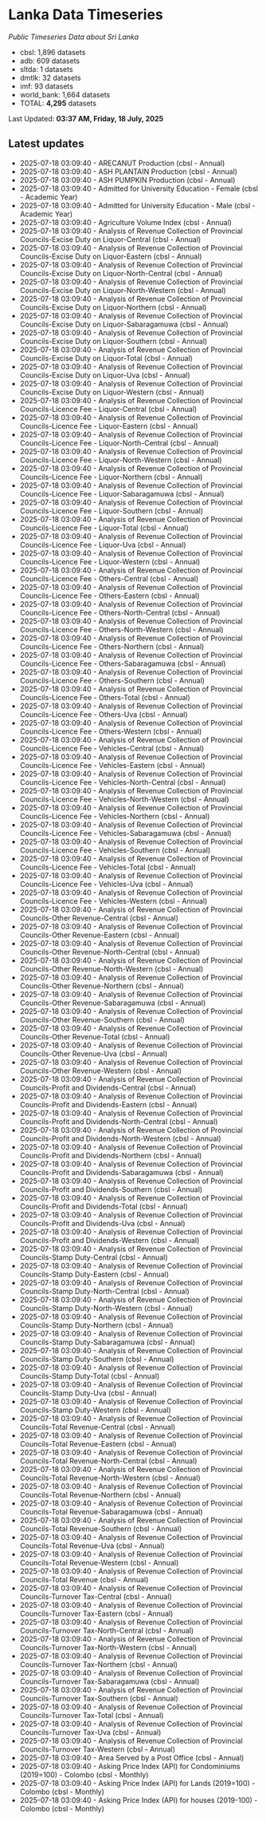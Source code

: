 # Lanka Data Timeseries
*Public Timeseries Data about Sri Lanka*

* cbsl: 1,896 datasets
* adb: 609 datasets
* sltda: 1 datasets
* dmtlk: 32 datasets
* imf: 93 datasets
* world_bank: 1,664 datasets
* TOTAL: **4,295** datasets

Last Updated: **03:37 AM, Friday, 18 July, 2025**

## Latest updates

* 2025-07-18 03:09:40 - ARECANUT Production (cbsl - Annual)
* 2025-07-18 03:09:40 - ASH PLANTAIN Production (cbsl - Annual)
* 2025-07-18 03:09:40 - ASH PUMPKIN Production (cbsl - Annual)
* 2025-07-18 03:09:40 - Admitted for University Education - Female (cbsl - Academic Year)
* 2025-07-18 03:09:40 - Admitted for University Education - Male (cbsl - Academic Year)
* 2025-07-18 03:09:40 - Agriculture Volume Index (cbsl - Annual)
* 2025-07-18 03:09:40 - Analysis of Revenue Collection of Provincial Councils-Excise Duty on Liquor-Central (cbsl - Annual)
* 2025-07-18 03:09:40 - Analysis of Revenue Collection of Provincial Councils-Excise Duty on Liquor-Eastern (cbsl - Annual)
* 2025-07-18 03:09:40 - Analysis of Revenue Collection of Provincial Councils-Excise Duty on Liquor-North-Central (cbsl - Annual)
* 2025-07-18 03:09:40 - Analysis of Revenue Collection of Provincial Councils-Excise Duty on Liquor-North-Western (cbsl - Annual)
* 2025-07-18 03:09:40 - Analysis of Revenue Collection of Provincial Councils-Excise Duty on Liquor-Northern (cbsl - Annual)
* 2025-07-18 03:09:40 - Analysis of Revenue Collection of Provincial Councils-Excise Duty on Liquor-Sabaragamuwa (cbsl - Annual)
* 2025-07-18 03:09:40 - Analysis of Revenue Collection of Provincial Councils-Excise Duty on Liquor-Southern (cbsl - Annual)
* 2025-07-18 03:09:40 - Analysis of Revenue Collection of Provincial Councils-Excise Duty on Liquor-Total (cbsl - Annual)
* 2025-07-18 03:09:40 - Analysis of Revenue Collection of Provincial Councils-Excise Duty on Liquor-Uva (cbsl - Annual)
* 2025-07-18 03:09:40 - Analysis of Revenue Collection of Provincial Councils-Excise Duty on Liquor-Western (cbsl - Annual)
* 2025-07-18 03:09:40 - Analysis of Revenue Collection of Provincial Councils-Licence Fee - Liquor-Central (cbsl - Annual)
* 2025-07-18 03:09:40 - Analysis of Revenue Collection of Provincial Councils-Licence Fee - Liquor-Eastern (cbsl - Annual)
* 2025-07-18 03:09:40 - Analysis of Revenue Collection of Provincial Councils-Licence Fee - Liquor-North-Central (cbsl - Annual)
* 2025-07-18 03:09:40 - Analysis of Revenue Collection of Provincial Councils-Licence Fee - Liquor-North-Western (cbsl - Annual)
* 2025-07-18 03:09:40 - Analysis of Revenue Collection of Provincial Councils-Licence Fee - Liquor-Northern (cbsl - Annual)
* 2025-07-18 03:09:40 - Analysis of Revenue Collection of Provincial Councils-Licence Fee - Liquor-Sabaragamuwa (cbsl - Annual)
* 2025-07-18 03:09:40 - Analysis of Revenue Collection of Provincial Councils-Licence Fee - Liquor-Southern (cbsl - Annual)
* 2025-07-18 03:09:40 - Analysis of Revenue Collection of Provincial Councils-Licence Fee - Liquor-Total (cbsl - Annual)
* 2025-07-18 03:09:40 - Analysis of Revenue Collection of Provincial Councils-Licence Fee - Liquor-Uva (cbsl - Annual)
* 2025-07-18 03:09:40 - Analysis of Revenue Collection of Provincial Councils-Licence Fee - Liquor-Western (cbsl - Annual)
* 2025-07-18 03:09:40 - Analysis of Revenue Collection of Provincial Councils-Licence Fee - Others-Central (cbsl - Annual)
* 2025-07-18 03:09:40 - Analysis of Revenue Collection of Provincial Councils-Licence Fee - Others-Eastern (cbsl - Annual)
* 2025-07-18 03:09:40 - Analysis of Revenue Collection of Provincial Councils-Licence Fee - Others-North-Central (cbsl - Annual)
* 2025-07-18 03:09:40 - Analysis of Revenue Collection of Provincial Councils-Licence Fee - Others-North-Western (cbsl - Annual)
* 2025-07-18 03:09:40 - Analysis of Revenue Collection of Provincial Councils-Licence Fee - Others-Northern (cbsl - Annual)
* 2025-07-18 03:09:40 - Analysis of Revenue Collection of Provincial Councils-Licence Fee - Others-Sabaragamuwa (cbsl - Annual)
* 2025-07-18 03:09:40 - Analysis of Revenue Collection of Provincial Councils-Licence Fee - Others-Southern (cbsl - Annual)
* 2025-07-18 03:09:40 - Analysis of Revenue Collection of Provincial Councils-Licence Fee - Others-Total (cbsl - Annual)
* 2025-07-18 03:09:40 - Analysis of Revenue Collection of Provincial Councils-Licence Fee - Others-Uva (cbsl - Annual)
* 2025-07-18 03:09:40 - Analysis of Revenue Collection of Provincial Councils-Licence Fee - Others-Western (cbsl - Annual)
* 2025-07-18 03:09:40 - Analysis of Revenue Collection of Provincial Councils-Licence Fee - Vehicles-Central (cbsl - Annual)
* 2025-07-18 03:09:40 - Analysis of Revenue Collection of Provincial Councils-Licence Fee - Vehicles-Eastern (cbsl - Annual)
* 2025-07-18 03:09:40 - Analysis of Revenue Collection of Provincial Councils-Licence Fee - Vehicles-North-Central (cbsl - Annual)
* 2025-07-18 03:09:40 - Analysis of Revenue Collection of Provincial Councils-Licence Fee - Vehicles-North-Western (cbsl - Annual)
* 2025-07-18 03:09:40 - Analysis of Revenue Collection of Provincial Councils-Licence Fee - Vehicles-Northern (cbsl - Annual)
* 2025-07-18 03:09:40 - Analysis of Revenue Collection of Provincial Councils-Licence Fee - Vehicles-Sabaragamuwa (cbsl - Annual)
* 2025-07-18 03:09:40 - Analysis of Revenue Collection of Provincial Councils-Licence Fee - Vehicles-Southern (cbsl - Annual)
* 2025-07-18 03:09:40 - Analysis of Revenue Collection of Provincial Councils-Licence Fee - Vehicles-Total (cbsl - Annual)
* 2025-07-18 03:09:40 - Analysis of Revenue Collection of Provincial Councils-Licence Fee - Vehicles-Uva (cbsl - Annual)
* 2025-07-18 03:09:40 - Analysis of Revenue Collection of Provincial Councils-Licence Fee - Vehicles-Western (cbsl - Annual)
* 2025-07-18 03:09:40 - Analysis of Revenue Collection of Provincial Councils-Other Revenue-Central (cbsl - Annual)
* 2025-07-18 03:09:40 - Analysis of Revenue Collection of Provincial Councils-Other Revenue-Eastern (cbsl - Annual)
* 2025-07-18 03:09:40 - Analysis of Revenue Collection of Provincial Councils-Other Revenue-North-Central (cbsl - Annual)
* 2025-07-18 03:09:40 - Analysis of Revenue Collection of Provincial Councils-Other Revenue-North-Western (cbsl - Annual)
* 2025-07-18 03:09:40 - Analysis of Revenue Collection of Provincial Councils-Other Revenue-Northern (cbsl - Annual)
* 2025-07-18 03:09:40 - Analysis of Revenue Collection of Provincial Councils-Other Revenue-Sabaragamuwa (cbsl - Annual)
* 2025-07-18 03:09:40 - Analysis of Revenue Collection of Provincial Councils-Other Revenue-Southern (cbsl - Annual)
* 2025-07-18 03:09:40 - Analysis of Revenue Collection of Provincial Councils-Other Revenue-Total (cbsl - Annual)
* 2025-07-18 03:09:40 - Analysis of Revenue Collection of Provincial Councils-Other Revenue-Uva (cbsl - Annual)
* 2025-07-18 03:09:40 - Analysis of Revenue Collection of Provincial Councils-Other Revenue-Western (cbsl - Annual)
* 2025-07-18 03:09:40 - Analysis of Revenue Collection of Provincial Councils-Profit and Dividends-Central (cbsl - Annual)
* 2025-07-18 03:09:40 - Analysis of Revenue Collection of Provincial Councils-Profit and Dividends-Eastern (cbsl - Annual)
* 2025-07-18 03:09:40 - Analysis of Revenue Collection of Provincial Councils-Profit and Dividends-North-Central (cbsl - Annual)
* 2025-07-18 03:09:40 - Analysis of Revenue Collection of Provincial Councils-Profit and Dividends-North-Western (cbsl - Annual)
* 2025-07-18 03:09:40 - Analysis of Revenue Collection of Provincial Councils-Profit and Dividends-Northern (cbsl - Annual)
* 2025-07-18 03:09:40 - Analysis of Revenue Collection of Provincial Councils-Profit and Dividends-Sabaragamuwa (cbsl - Annual)
* 2025-07-18 03:09:40 - Analysis of Revenue Collection of Provincial Councils-Profit and Dividends-Southern (cbsl - Annual)
* 2025-07-18 03:09:40 - Analysis of Revenue Collection of Provincial Councils-Profit and Dividends-Total (cbsl - Annual)
* 2025-07-18 03:09:40 - Analysis of Revenue Collection of Provincial Councils-Profit and Dividends-Uva (cbsl - Annual)
* 2025-07-18 03:09:40 - Analysis of Revenue Collection of Provincial Councils-Profit and Dividends-Western (cbsl - Annual)
* 2025-07-18 03:09:40 - Analysis of Revenue Collection of Provincial Councils-Stamp Duty-Central (cbsl - Annual)
* 2025-07-18 03:09:40 - Analysis of Revenue Collection of Provincial Councils-Stamp Duty-Eastern (cbsl - Annual)
* 2025-07-18 03:09:40 - Analysis of Revenue Collection of Provincial Councils-Stamp Duty-North-Central (cbsl - Annual)
* 2025-07-18 03:09:40 - Analysis of Revenue Collection of Provincial Councils-Stamp Duty-North-Western (cbsl - Annual)
* 2025-07-18 03:09:40 - Analysis of Revenue Collection of Provincial Councils-Stamp Duty-Northern (cbsl - Annual)
* 2025-07-18 03:09:40 - Analysis of Revenue Collection of Provincial Councils-Stamp Duty-Sabaragamuwa (cbsl - Annual)
* 2025-07-18 03:09:40 - Analysis of Revenue Collection of Provincial Councils-Stamp Duty-Southern (cbsl - Annual)
* 2025-07-18 03:09:40 - Analysis of Revenue Collection of Provincial Councils-Stamp Duty-Total (cbsl - Annual)
* 2025-07-18 03:09:40 - Analysis of Revenue Collection of Provincial Councils-Stamp Duty-Uva (cbsl - Annual)
* 2025-07-18 03:09:40 - Analysis of Revenue Collection of Provincial Councils-Stamp Duty-Western (cbsl - Annual)
* 2025-07-18 03:09:40 - Analysis of Revenue Collection of Provincial Councils-Total Revenue-Central (cbsl - Annual)
* 2025-07-18 03:09:40 - Analysis of Revenue Collection of Provincial Councils-Total Revenue-Eastern (cbsl - Annual)
* 2025-07-18 03:09:40 - Analysis of Revenue Collection of Provincial Councils-Total Revenue-North-Central (cbsl - Annual)
* 2025-07-18 03:09:40 - Analysis of Revenue Collection of Provincial Councils-Total Revenue-North-Western (cbsl - Annual)
* 2025-07-18 03:09:40 - Analysis of Revenue Collection of Provincial Councils-Total Revenue-Northern (cbsl - Annual)
* 2025-07-18 03:09:40 - Analysis of Revenue Collection of Provincial Councils-Total Revenue-Sabaragamuwa (cbsl - Annual)
* 2025-07-18 03:09:40 - Analysis of Revenue Collection of Provincial Councils-Total Revenue-Southern (cbsl - Annual)
* 2025-07-18 03:09:40 - Analysis of Revenue Collection of Provincial Councils-Total Revenue-Uva (cbsl - Annual)
* 2025-07-18 03:09:40 - Analysis of Revenue Collection of Provincial Councils-Total Revenue-Western (cbsl - Annual)
* 2025-07-18 03:09:40 - Analysis of Revenue Collection of Provincial Councils-Total Revenue (cbsl - Annual)
* 2025-07-18 03:09:40 - Analysis of Revenue Collection of Provincial Councils-Turnover Tax-Central (cbsl - Annual)
* 2025-07-18 03:09:40 - Analysis of Revenue Collection of Provincial Councils-Turnover Tax-Eastern (cbsl - Annual)
* 2025-07-18 03:09:40 - Analysis of Revenue Collection of Provincial Councils-Turnover Tax-North-Central (cbsl - Annual)
* 2025-07-18 03:09:40 - Analysis of Revenue Collection of Provincial Councils-Turnover Tax-North-Western (cbsl - Annual)
* 2025-07-18 03:09:40 - Analysis of Revenue Collection of Provincial Councils-Turnover Tax-Northern (cbsl - Annual)
* 2025-07-18 03:09:40 - Analysis of Revenue Collection of Provincial Councils-Turnover Tax-Sabaragamuwa (cbsl - Annual)
* 2025-07-18 03:09:40 - Analysis of Revenue Collection of Provincial Councils-Turnover Tax-Southern (cbsl - Annual)
* 2025-07-18 03:09:40 - Analysis of Revenue Collection of Provincial Councils-Turnover Tax-Total (cbsl - Annual)
* 2025-07-18 03:09:40 - Analysis of Revenue Collection of Provincial Councils-Turnover Tax-Uva (cbsl - Annual)
* 2025-07-18 03:09:40 - Analysis of Revenue Collection of Provincial Councils-Turnover Tax-Western (cbsl - Annual)
* 2025-07-18 03:09:40 - Area Served by a Post Office (cbsl - Annual)
* 2025-07-18 03:09:40 - Asking Price Index (API) for Condominiums (2019=100) - Colombo (cbsl - Monthly)
* 2025-07-18 03:09:40 - Asking Price Index (API) for Lands (2019=100) - Colombo (cbsl - Monthly)
* 2025-07-18 03:09:40 - Asking Price Index (API) for houses (2019-100) - Colombo (cbsl - Monthly)